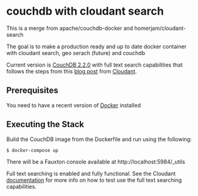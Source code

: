# couchdb with cloudant search
This is a merge from apache/couchdb-docker and homerjam/cloudant-search

The goal is to make a production ready and up to date docker container with cloudant search, geo serach (future) and couchdb

Current version is [CouchDB 2.2.0](http://couchdb.apache.org/) with full text search capabilities that follows the steps from this [blog post](https://cloudant.com/blog/enable-full-text-search-in-apache-couchdb/#.Vly24SCrQbV) from [Cloudant](https://cloudant.com/).

## Prerequisites

You need to have a recent version of [Docker](https://www.docker.com/) installed

## Executing the Stack

Build the CouchDB image from the Dockerfile and run using the following:

```
$ docker-compose up

```

There will be a Fauxton console available at http://localhost:5984/_utils

Full text searching is enabled and fully functional.  See the Cloudant [documentation](https://cloudant.com/for-developers/search/) for more info on how to test use the full text searching capabilities.
